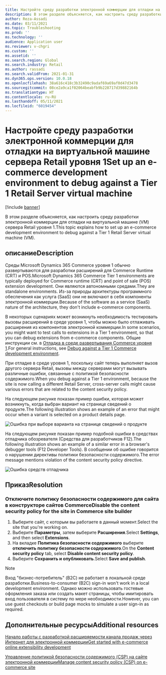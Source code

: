 ```yaml
---
title: Настройте среду разработки электронной коммерции для отладки на виртуальной машине сервера Retail уровня 1
description: В этом разделе объясняется, как настроить среду разработки электронной коммерции для отладки на виртуальной машине (VM) сервера Retail уровня 1.
author: Reza-Assadi
ms.date: 03/11/2021
ms.topic: Troubleshooting
ms.prod: ''
ms.technology: ''
audience: Application user
ms.reviewer: v-chgri
ms.custom: ''
ms.assetid: ''
ms.search.region: Global
ms.search.industry: Retail
ms.author: rassadi
ms.search.validFrom: 2021-01-31
ms.dyn365.ops.version: 10.0.18
ms.openlocfilehash: 38a616c418c3b32490c9adaf69a69af0d47d3478
ms.sourcegitcommit: 08ce2a9ca1f02064beabfb9b228717d39882164b
ms.translationtype: HT
ms.contentlocale: ru-RU
ms.lasthandoff: 05/11/2021
ms.locfileid: "6019454"
---
```

# <a name="set-up-an-e-commerce-development-environment-to-debug-against-a-tier-1-retail-server-virtual-machine"></a><span data-ttu-id="5cefa-103">Настройте среду разработки электронной коммерции для отладки на виртуальной машине сервера Retail уровня 1</span><span class="sxs-lookup"><span data-stu-id="5cefa-103">Set up an e-commerce development environment to debug against a Tier 1 Retail Server virtual machine</span></span>

[!include [banner](../../includes/banner.md)]

<span data-ttu-id="5cefa-104">В этом разделе объясняется, как настроить среду разработки электронной коммерции для отладки на виртуальной машине (VM) сервера Retail уровня 1.</span><span class="sxs-lookup"><span data-stu-id="5cefa-104">This topic explains how to set up an e-commerce development environment to debug against a Tier 1 Retail Server virtual machine (VM).</span></span>

## <a name="description"></a><span data-ttu-id="5cefa-105">описание</span><span class="sxs-lookup"><span data-stu-id="5cefa-105">Description</span></span>

<span data-ttu-id="5cefa-106">Среды Microsoft Dynamics 365 Commerce уровня 1 обычно развертываются для разработки расширений для Commerce Runtime (CRT) и POS.</span><span class="sxs-lookup"><span data-stu-id="5cefa-106">Microsoft Dynamics 365 Commerce Tier 1 environments are typically deployed for Commerce runtime (CRT) and point of sale (POS) extension development.</span></span> <span data-ttu-id="5cefa-107">Они являются автономными средами.</span><span class="sxs-lookup"><span data-stu-id="5cefa-107">They are standalone environments.</span></span> <span data-ttu-id="5cefa-108">Из-за природы архитектуры программного обеспечения как услуга (SaaS) они не включают в себя компоненты электронной коммерции.</span><span class="sxs-lookup"><span data-stu-id="5cefa-108">Because of the software as a service (SaaS) nature of the architecture, they don't include e-commerce components.</span></span>

<span data-ttu-id="5cefa-109">В некоторых сценариях может возникнуть необходимость тестировать вызовы расширений в среде уровня 1, чтобы можно было отлаживать расширения из компонентов электронной коммерции.</span><span class="sxs-lookup"><span data-stu-id="5cefa-109">In some scenarios, you might want to test calls to extensions in a Tier 1 environment, so that you can debug extensions from e-commerce components.</span></span> <span data-ttu-id="5cefa-110">Общие инструкции см. в [Отладка в среде развертывания Commerce уровня 1](../e-commerce-extensibility/debug-tier-1.md).</span><span class="sxs-lookup"><span data-stu-id="5cefa-110">For general instructions, see [Debug against a Tier 1 Commerce development environment](../e-commerce-extensibility/debug-tier-1.md).</span></span>

<span data-ttu-id="5cefa-111">При отладке в среде уровня 1, поскольку сайт теперь выполняет вызов другого сервера Retail, вызовы между серверами могут вызывать различные ошибки, связанные с политикой безопасности содержимого.</span><span class="sxs-lookup"><span data-stu-id="5cefa-111">When you debug against a Tier 1 environment, because the site is now calling a different Retail Server, cross-server calls might cause various errors that are related to the content security policy.</span></span>

<span data-ttu-id="5cefa-112">На следующем рисунке показан пример ошибки, которая может возникнуть, когда выбран вариант на странице сведений о продукте.</span><span class="sxs-lookup"><span data-stu-id="5cefa-112">The following illustration shows an example of an error that might occur when a variant is selected on a product details page.</span></span>

![Ошибка при выборе варианта на странице сведений о продукте](media/unhandled-rejection-error.jpg)

<span data-ttu-id="5cefa-114">На следующем рисунке показан пример подобной ошибки в средствах отладчика обозревателя (Средства для разработчиков F12).</span><span class="sxs-lookup"><span data-stu-id="5cefa-114">The following illustration shows an example of a similar error in a browser's debugger tools (F12 Developer Tools).</span></span> <span data-ttu-id="5cefa-115">В сообщении об ошибке говорится о нарушении директивы политики безопасности содержимого.</span><span class="sxs-lookup"><span data-stu-id="5cefa-115">The error message mentions violation of the content security policy directive.</span></span>

![Ошибка средств отладчика](media/debugger-tools-error.JPG)

## <a name="resolution"></a><span data-ttu-id="5cefa-117">Приказ</span><span class="sxs-lookup"><span data-stu-id="5cefa-117">Resolution</span></span>

### <a name="disable-the-content-security-policy-for-the-site-in-commerce-site-builder"></a><span data-ttu-id="5cefa-118">Отключите политику безопасности содержимого для сайта в конструкторе сайтов Commerce</span><span class="sxs-lookup"><span data-stu-id="5cefa-118">Disable the content security policy for the site in Commerce site builder</span></span>

1. <span data-ttu-id="5cefa-119">Выберите сайт, с которым вы работаете в данный момент.</span><span class="sxs-lookup"><span data-stu-id="5cefa-119">Select the site that you're working on.</span></span>
1. <span data-ttu-id="5cefa-120">Выберите **Параметры**, затем выберите **Расширения**.</span><span class="sxs-lookup"><span data-stu-id="5cefa-120">Select **Settings**, and then select **Extensions**.</span></span>
1. <span data-ttu-id="5cefa-121">На вкладке **Политика безопасности содержимого** выберите **отключить политику безопасности содержимого**.</span><span class="sxs-lookup"><span data-stu-id="5cefa-121">On the **Content security policy** tab, select **Disable content security policy**.</span></span>
1. <span data-ttu-id="5cefa-122">Выберите **Сохранить и опубликовать**.</span><span class="sxs-lookup"><span data-stu-id="5cefa-122">Select **Save and publish**.</span></span>

> [!NOTE]
> <span data-ttu-id="5cefa-123">Вход "бизнес-потребитель" (B2C) не работает в локальной среде разработки.</span><span class="sxs-lookup"><span data-stu-id="5cefa-123">Business-to-consumer (B2C) sign-in won't work in a local development environment.</span></span> <span data-ttu-id="5cefa-124">Однако можно использовать гостевые оформления заказа или создать макет страницы, чтобы имитировать вход пользователя в систему по мере необходимости.</span><span class="sxs-lookup"><span data-stu-id="5cefa-124">However, you can use guest checkouts or build page mocks to simulate a user sign-in as required.</span></span>

## <a name="additional-resources"></a><span data-ttu-id="5cefa-125">Дополнительные ресурсы</span><span class="sxs-lookup"><span data-stu-id="5cefa-125">Additional resources</span></span>

[<span data-ttu-id="5cefa-126">Начало работы с разработкой расширяемости канала продаж через Интернет для электронной коммерции</span><span class="sxs-lookup"><span data-stu-id="5cefa-126">Get started with e-commerce online extensibility development</span></span>](../e-commerce-extensibility/sdk-getting-started.md)

[<span data-ttu-id="5cefa-127">Управление политикой безопасности содержимого (CSP) на сайте электронной коммерции</span><span class="sxs-lookup"><span data-stu-id="5cefa-127">Manage content security policy (CSP) on e-commerce site</span></span>](../manage-csp.md)
